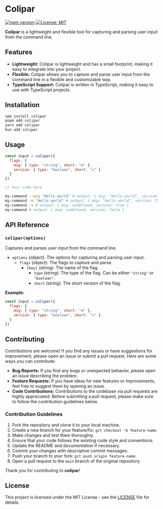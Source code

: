 # Colipar

[![npm version](https://badge.fury.io/js/colipar.svg)](https://badge.fury.io/js/colipar)
[![License: MIT](https://img.shields.io/badge/License-MIT-yellow.svg)](https://opensource.org/licenses/MIT)

**Colipar** is a lightweight and flexible tool for capturing and parsing user input from the command line.

## Features

- **Lightweight:** Colipar is lightweight and has a small footprint, making it easy to integrate into your project.
- **Flexible:** Colipar allows you to capture and parse user input from the command line in a flexible and customizable way.
- **TypeScript Support:** Colipar is written in TypeScript, making it easy to use with TypeScript projects.

## Installation

```bash
npm install colipar
pnpm add colipar
yarn add colipar
bun add colipar
```

## Usage

```javascript
const input = colipar({
  flags: {
    msg: { type: "string", short: "m" },
    version: { type: "boolean", short: "v" }
  }
})

// Your code here
```

```bash
my-command --msg "Hello world" # output: { msg: "Hello world", version: false }
my-command -m "Hello world" # output: { msg: "Hello world", version: false }
my-command -v # output: { msg: undefined, version: true }
my-command # output: { msg: undefined, version: false }
```

## API Reference

### `colipar(options)`

Captures and parses user input from the command line.

- `options` (object): The options for capturing and parsing user input.
  - `flags` (object): The flags to capture and parse.
    - `[key]` (string): The name of the flag.
      - `type` (string): The type of the flag. Can be either `"string"` or `"boolean"`.
      - `short` (string): The short version of the flag.

**Example:**

```javascript
const input = colipar({
  flags: {
    msg: { type: "string", short: "m" },
    version: { type: "boolean", short: "v" }
  }
})
```

## Contributing

Contributions are welcome! If you find any issues or have suggestions for improvement, please open an issue or submit a pull request. Here are some ways you can contribute:

- **Bug Reports:** If you find any bugs or unexpected behavior, please open an issue describing the problem.
- **Feature Requests:** If you have ideas for new features or improvements, feel free to suggest them by opening an issue.
- **Code Contributions:** Contributions to the codebase via pull requests are highly appreciated. Before submitting a pull request, please make sure to follow the contribution guidelines below.

### Contribution Guidelines

1. Fork the repository and clone it to your local machine.
2. Create a new branch for your feature/fix: `git checkout -b feature-name`.
3. Make changes and test them thoroughly.
4. Ensure that your code follows the existing code style and conventions.
5. Update the README and documentation if necessary.
6. Commit your changes with descriptive commit messages.
7. Push your branch to your fork: `git push origin feature-name`.
8. Open a pull request to the `main` branch of the original repository.

Thank you for contributing to **colipar**!

## License

This project is licensed under the MIT License - see the [LICENSE](LICENSE) file for details.

